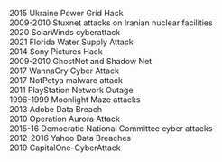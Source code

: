 2015 Ukraine Power Grid Hack<br>2009-2010 Stuxnet attacks on Iranian nuclear facilities<br>2020 SolarWinds cyberattack<br>2021 Florida Water Supply Attack<br>2014 Sony Pictures Hack<br>2009-2010 GhostNet and Shadow Net<br>2017 WannaCry Cyber Attack<br>2017 NotPetya malware attack<br>2011 PlayStation Network Outage<br>1996-1999 Moonlight Maze attacks<br>2013 Adobe Data Breach<br>2010 Operation Aurora Attack<br>2015-16 Democratic National Committee cyber attacks<br>2012-2016 Yahoo Data Breaches<br>2019 CapitalOne-CyberAttack<br>
